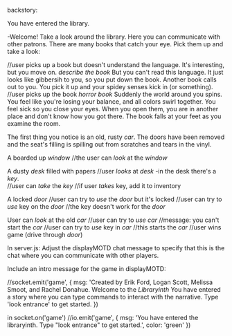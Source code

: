 backstory:


You have entered the library. 

-Welcome!  Take a look around the library.  Here you can communicate with other patrons. 
There are many books that catch your eye.  Pick them up and take a look:

//user picks up a book but doesn't understand the language.  It's interesting, but you move on.
*describe the book* 
But you can't read this language.  It just looks like gibbersih to you, so you put down the book.  Another book calls out to you.  You pick it up and your spidey senses kick in (or something).
//user picks up the book
*horror book* 
Suddenly the world around you spins.  You feel like you're losing your balance, and all colors swirl together.  You feel sick so you close your eyes.  When you open them, you are in another place and don't know how you got there.  The book falls at your feet as you examine the room.  

The first thing you notice is an old, rusty _car_. The doors have been removed and the seat's filling is spilling out from scratches and tears in the vinyl. 

A boarded up _window_
  //the user can *look* at the _window_

A dusty _desk_ filled with papers 
//user *looks* at _desk_
  -in the desk there's a _key_.  
  //user can *take* the _key_
    //if user *takes* key, add it to inventory

A locked _door_
//user can try to *use* the _door_ but it's locked
//user can try to *use* key on the _door_
  //the key doesn't work for the _door_

User can *look* at the old _car_
//user can try to *use* _car_
  //message: you can't start the _car_
//user can try to *use* key in _car_
  //this starts the _car_
  //user wins game (drive through _door_)

In server.js:
Adjust the displayMOTD chat message to specify that this is the chat where you can communicate with other players.

Include an intro message for the game in displayMOTD:

//socket.emit('game', { msg: 'Created by Erik Ford, Logan Scott, Melissa Smoot, and Rachel Donahue. Welcome to the <ASCII art displaying the name of the game> *Libraryinth*  You have entered a story where you can type commands to interact with the narrative.  Type 'look entrance' to get started. })


in socket.on('game')
//io.emit('game', { msg: 'You have entered the libraryinth. Type "look entrance" to get started.', color: 'green' })
